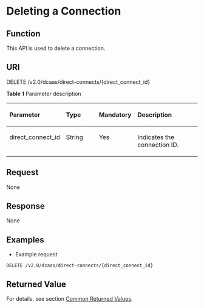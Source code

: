 # Deleting a Connection<a name="en-dc_topic_0055025317"></a>

## Function<a name="section43031324205035"></a>

This API is used to delete a connection.

## URI<a name="section29996404205035"></a>

DELETE /v2.0/dcaas/direct-connects/\{direct\_connect\_id\}

**Table  1**  Parameter description

<a name="table332210240312"></a>
<table><thead align="left"><tr id="row163310241312"><th class="cellrowborder" valign="top" width="19.388061193880613%" id="mcps1.2.5.1.1"><p id="p16331182453110"><a name="p16331182453110"></a><a name="p16331182453110"></a>Parameter</p>
</th>
<th class="cellrowborder" valign="top" width="21.42785721427857%" id="mcps1.2.5.1.2"><p id="p433132411319"><a name="p433132411319"></a><a name="p433132411319"></a><strong id="b842352706165439"><a name="b842352706165439"></a><a name="b842352706165439"></a>Type</strong></p>
</th>
<th class="cellrowborder" valign="top" width="16.328367163283673%" id="mcps1.2.5.1.3"><p id="p1331132453112"><a name="p1331132453112"></a><a name="p1331132453112"></a><strong id="b842352706192549"><a name="b842352706192549"></a><a name="b842352706192549"></a>Mandatory</strong></p>
</th>
<th class="cellrowborder" valign="top" width="42.85571442855714%" id="mcps1.2.5.1.4"><p id="p933116245312"><a name="p933116245312"></a><a name="p933116245312"></a><strong id="b84235270615331"><a name="b84235270615331"></a><a name="b84235270615331"></a>Description</strong></p>
</th>
</tr>
</thead>
<tbody><tr id="row17331122423114"><td class="cellrowborder" valign="top" width="19.388061193880613%" headers="mcps1.2.5.1.1 "><p id="p233116246318"><a name="p233116246318"></a><a name="p233116246318"></a>direct_connect_id</p>
</td>
<td class="cellrowborder" valign="top" width="21.42785721427857%" headers="mcps1.2.5.1.2 "><p id="p83314249313"><a name="p83314249313"></a><a name="p83314249313"></a>String</p>
</td>
<td class="cellrowborder" valign="top" width="16.328367163283673%" headers="mcps1.2.5.1.3 "><p id="p11331112493112"><a name="p11331112493112"></a><a name="p11331112493112"></a>Yes</p>
</td>
<td class="cellrowborder" valign="top" width="42.85571442855714%" headers="mcps1.2.5.1.4 "><p id="p8331172463114"><a name="p8331172463114"></a><a name="p8331172463114"></a>Indicates the connection ID.</p>
</td>
</tr>
</tbody>
</table>

## Request<a name="section54655929205035"></a>

None

## Response<a name="section48616095205035"></a>

None

## Examples<a name="section7653394205035"></a>

-   Example request

```
DELETE /v2.0/dcaas/direct-connects/{direct_connect_id}
```

## Returned Value<a name="section19131184615323"></a>

For details, see section  [Common Returned Values](common-returned-values.md).

